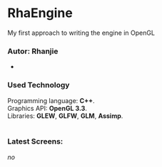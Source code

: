 RhaEngine
=========
My first approach to writing the engine in OpenGL
### Autor: Rhanjie
-
### Used Technology
Programming language: <b>C++</b>.<br/>
Graphics API: <b>OpenGL 3.3</b>.<br/>
Libraries: <b>GLEW</b>, <b>GLFW</b>, <b>GLM</b>, <b>Assimp</b>.
<br/><br/>
### Latest Screens:
*no*
